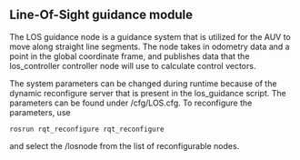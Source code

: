 ## Line-Of-Sight guidance module
The LOS guidance node is a guidance system that is utilized for the AUV to move along straight line segments.
The node takes in odometry data and a point in the global coordinate frame, and publishes data that the los_controller controller node will use to calculate control vectors.


The system parameters can be changed during runtime because of the dynamic reconfigure server that is present
in the los_guidance script. The parameters can be found under /cfg/LOS.cfg. To reconfigure the parameters, use
```
rosrun rqt_reconfigure rqt_reconfigure
```
and select the /losnode from the list of reconfigurable nodes.

